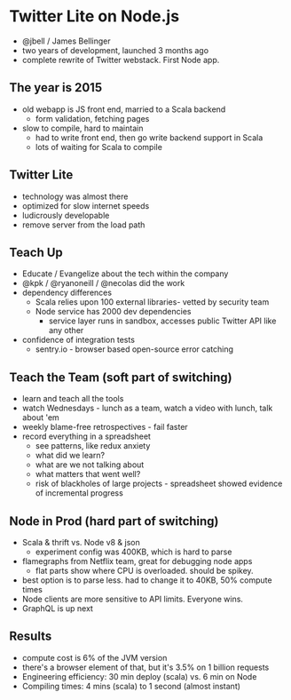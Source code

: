 # Twitter Lite on Node.js
- @jbell / James Bellinger
- two years of development, launched 3 months ago
- complete rewrite of Twitter webstack. First Node app.

## The year is 2015
- old webapp is JS front end, married to a Scala backend
  - form validation, fetching pages
- slow to compile, hard to maintain
  - had to write front end, then go write backend support in Scala
  - lots of waiting for Scala to compile

## Twitter Lite
- technology was almost there
- optimized for slow internet speeds
- ludicrously developable
- remove server from the load path

## Teach Up
- Educate / Evangelize about the tech within the company
- @kpk / @ryanoneill / @necolas did the work
- dependency differences
  - Scala relies upon 100 external libraries- vetted by security team
  - Node service has 2000 dev dependencies
    - service layer runs in sandbox, accesses public Twitter API like any other
- confidence of integration tests
  - sentry.io - browser based open-source error catching

## Teach the Team (soft part of switching)
- learn and teach all the tools
- watch Wednesdays - lunch as a team, watch a video with lunch, talk about 'em
- weekly blame-free retrospectives - fail faster
- record everything in a spreadsheet
  - see patterns, like redux anxiety
  - what did we learn?
  - what are we not talking about
  - what matters that went well?
  - risk of blackholes of large projects - spreadsheet showed evidence of incremental progress

## Node in Prod (hard part of switching)
- Scala & thrift vs. Node v8 & json
  - experiment config was 400KB, which is hard to parse
- flamegraphs from Netflix team, great for debugging node apps
  - flat parts show where CPU is overloaded. should be spikey.
- best option is to parse less. had to change it to 40KB, 50% compute times
- Node clients are more sensitive to API limits. Everyone wins.
- GraphQL is up next

## Results
- compute cost is 6% of the JVM version
- there's a browser element of that, but it's 3.5% on 1 billion requests
- Engineering efficiency: 30 min deploy (scala) vs. 6 min on Node
- Compiling times: 4 mins (scala) to 1 second (almost instant)

